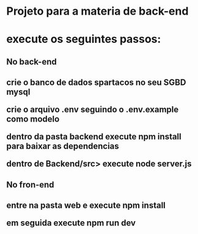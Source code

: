 <h1>Projeto para a materia de back-end<h1>
<p>execute os seguintes passos:</p>
<h2>No back-end<h2>
<p>crie o banco de dados spartacos no seu SGBD mysql</p>
<p>crie o arquivo .env seguindo o .env.example como modelo</p>
<p>dentro da pasta backend execute npm install para baixar as dependencias</p>
<p>dentro de Backend/src> execute node server.js</p>
<h2>No fron-end<h2>
<p>entre na pasta web e execute npm install</p>
<p>em seguida execute npm run dev</p>
